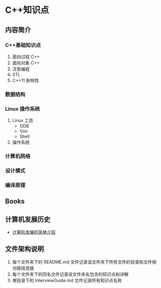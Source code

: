 # C++知识点

## 内容简介
### C++基础知识点
1. 面向过程 C++
2. 面向对象 C++
3. 泛型编程
4. STL
5. C++11 新特性
### 数据结构

### Linux 操作系统
1. Linux 工具
    + GDB
    + Vim
    + Shell
2. 操作系统

### 计算机网络

### 设计模式

### 编译原理

## Books

## 计算机发展历史
+ [计算机发展的简单介绍](https://www.zhihu.com/question/27639400)

## 文件架构说明
1. 每个文件夹下的 README.md 文件记录该文件夹下所有文件的目录和文件相对路径连接
2. 每个文件夹下的同名文件记录该文件夹名包含的知识点和详解
3. 根目录下的 InterviewGuide.md 文件记录所有知识点名称